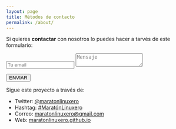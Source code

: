 ```yaml
---
layout: page
title: Métodos de contacto
permalink: /about/
---
```


Si quieres <strong>contactar</strong> con nosotros lo puedes hacer a tarvés de este formulario:

<form method="POST" action="http://formspree.io/maratonlinuxero@gmail.com">
  <input type="email" name="email" placeholder="Tu email">
  
  <textarea name="message" placeholder="Mensaje"></textarea>
  
  <button type="submit">ENVIAR</button>
</form>

Sigue este proyecto a través de:
<ul>
 	<li>Twitter: <a href="https://twitter.com/maratonlinuxero">@maratonlinuxero</a></li>
  <li>Hashtag: <a href="https://twitter.com/hashtag/Marat%C3%B3nLinuxero">#MaratónLinuxero</a></li>
 	<li>Correo: <a href="mailto:maratonlinuxero@gmail.com">maratonlinuxero@gmail.com</a></li>
 	<li>Web: <a href="http://maratonlinuxero.github.io/">maratonlinuxero.github.io</a></li>
</ul>



